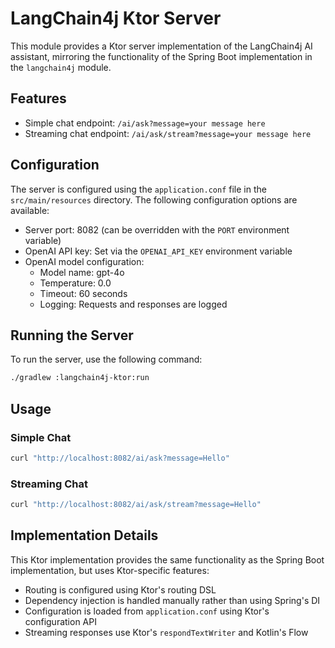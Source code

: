 # LangChain4j Ktor Server

This module provides a Ktor server implementation of the LangChain4j AI assistant, mirroring the functionality of the Spring Boot implementation in the `langchain4j` module.

## Features

- Simple chat endpoint: `/ai/ask?message=your message here`
- Streaming chat endpoint: `/ai/ask/stream?message=your message here`

## Configuration

The server is configured using the `application.conf` file in the `src/main/resources` directory. The following configuration options are available:

- Server port: 8082 (can be overridden with the `PORT` environment variable)
- OpenAI API key: Set via the `OPENAI_API_KEY` environment variable
- OpenAI model configuration:
  - Model name: gpt-4o
  - Temperature: 0.0
  - Timeout: 60 seconds
  - Logging: Requests and responses are logged

## Running the Server

To run the server, use the following command:

```bash
./gradlew :langchain4j-ktor:run
```

## Usage

### Simple Chat

```bash
curl "http://localhost:8082/ai/ask?message=Hello"
```

### Streaming Chat

```bash
curl "http://localhost:8082/ai/ask/stream?message=Hello"
```

## Implementation Details

This Ktor implementation provides the same functionality as the Spring Boot implementation, but uses Ktor-specific features:

- Routing is configured using Ktor's routing DSL
- Dependency injection is handled manually rather than using Spring's DI
- Configuration is loaded from `application.conf` using Ktor's configuration API
- Streaming responses use Ktor's `respondTextWriter` and Kotlin's Flow